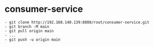 # consumer-service

```
- git clone http://192.168.140.139:8888/root/consumer-service.git
- git branch -M main
- git pull origin main
- ...
- git push -u origin main
```
